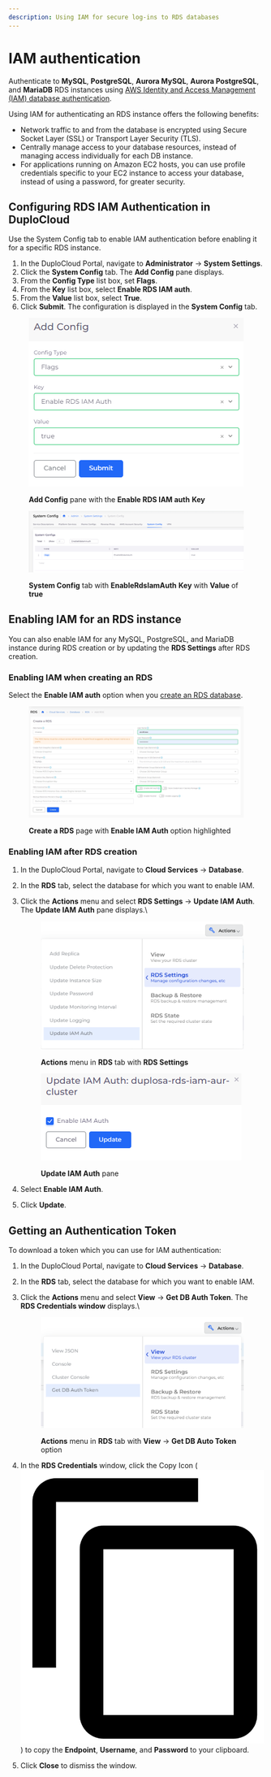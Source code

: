 ```yaml
---
description: Using IAM for secure log-ins to RDS databases
---
```


# IAM authentication

Authenticate to **MySQL**, **PostgreSQL**, **Aurora MySQL**, **Aurora PostgreSQL**, and **MariaDB** RDS instances using [AWS Identity and Access Management (IAM) database authentication](https://docs.aws.amazon.com/AmazonRDS/latest/UserGuide/UsingWithRDS.IAMDBAuth.html).

Using IAM for authenticating an RDS instance offers the following benefits:

* Network traffic to and from the database is encrypted using Secure Socket Layer (SSL) or Transport Layer Security (TLS).&#x20;
* Centrally manage access to your database resources, instead of managing access individually for each DB instance.
* For applications running on Amazon EC2 hosts, you can use profile credentials specific to your EC2 instance to access your database, instead of using a password, for greater security.

## Configuring RDS IAM Authentication in DuploCloud

Use the System Config tab to enable IAM authentication before enabling it for a specific RDS instance.

1. In the DuploCloud Portal, navigate to **Administrator** -> **System Settings**.
2. Click the **System Config** tab. The **Add Config** pane displays.
3. From the **Config Type** list box, set **Flags**.
4. From the **Key** list box, select **Enable RDS IAM auth**.
5. From the **Value** list box, select **True**.
6. Click **Submit**. The configuration is displayed in the **System Config** tab.

<div align="left">

<figure><img src="../../../../.gitbook/assets/iam1.png" alt=""><figcaption><p><strong>Add Config</strong> pane with the <strong>Enable RDS IAM auth</strong> <strong>Key</strong></p></figcaption></figure>

</div>

<div align="left">

<figure><img src="../../../../.gitbook/assets/image (1) (8).png" alt=""><figcaption><p><strong>System Config</strong> tab with <strong>EnableRdsIamAuth</strong> <strong>Key</strong> with <strong>Value</strong> of <strong>true</strong></p></figcaption></figure>

</div>

## Enabling IAM for an RDS instance

You can also enable IAM for any MySQL, PostgreSQL, and MariaDB instance during RDS creation or by updating the **RDS Settings** after RDS creation.&#x20;

### Enabling IAM when creating an RDS&#x20;

Select the **Enable IAM auth** option when you [create an RDS database](./#id-0-toc-title).

<figure><img src="../../../../.gitbook/assets/screenshot-nimbusweb.me-2024.02.19-17_20_02.png" alt=""><figcaption><p><strong>Create a RDS</strong> page with <strong>Enable IAM Auth</strong> option highlighted</p></figcaption></figure>

### Enabling IAM after RDS creation

1. In the DuploCloud Portal, navigate to **Cloud Services** -> **Database**.
2. In the **RDS** tab, select the database for which you want to enable IAM.
3.  Click the **Actions** menu and select **RDS Settings** -> **Update IAM Auth**. The **Update IAM Auth** pane displays.\


    <div align="left">

    <figure><img src="../../../../.gitbook/assets/IAM5.png" alt=""><figcaption><p><strong>Actions</strong> menu in <strong>RDS</strong> tab with <strong>RDS Settings</strong></p></figcaption></figure>

    </div>



    <div align="left">

    <figure><img src="../../../../.gitbook/assets/IAM4.png" alt=""><figcaption><p><strong>Update IAM Auth</strong> pane</p></figcaption></figure>

    </div>


4. Select **Enable IAM Auth**.
5. Click **Update**.

## Getting an Authentication Token

To download a token which you can use for IAM authentication:

1. In the DuploCloud Portal, navigate to **Cloud Services** -> **Database**.
2. In the **RDS** tab, select the database for which you want to enable IAM.
3.  Click the **Actions** menu and select **View** -> **Get DB Auth Token**. The **RDS Credentials window** displays.\


    <div align="left">

    <figure><img src="../../../../.gitbook/assets/IAM6.png" alt=""><figcaption><p><strong>Actions</strong> menu in <strong>RDS</strong> tab with <strong>View</strong> -> <strong>Get DB Auto Token</strong> option</p></figcaption></figure>

    </div>


4. In the **RDS Credentials** window, click the Copy Icon ( <img src="../../../../.gitbook/assets/copy_icon (2).png" alt="" data-size="line"> ) to copy the **Endpoint**, **Username**, and **Password** to your clipboard.
5. Click **Close** to dismiss the window.

